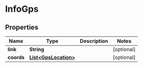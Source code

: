 

# InfoGps


## Properties

| Name | Type | Description | Notes |
|------------ | ------------- | ------------- | -------------|
|**link** | **String** |  |  [optional] |
|**coords** | [**List&lt;GpsLocation&gt;**](GpsLocation.md) |  |  [optional] |



